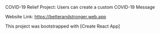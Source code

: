 COVID-19 Relief Project: Users can create a custom COVID-19 Message

Website Link: https://betterandstronger.web.app

This project was bootstrapped with [Create React App]